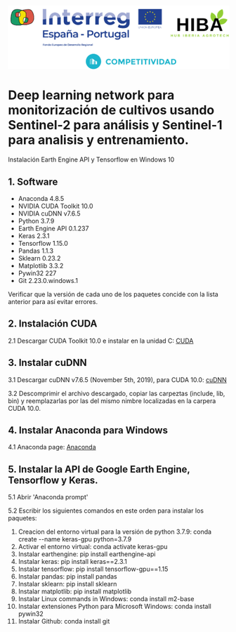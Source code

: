 ![Alt text](https://github.com/hibapoctep/Sentinel-1/blob/cdccd033b77a0267c7f45c745e8e0fd53ecf766b/INTERREG-HIBA.jpg)

# Deep learning network para monitorización de cultivos usando Sentinel-2 para análisis y Sentinel-1 para analisis y entrenamiento.

Instalación Earth Engine API y Tensorflow en Windows 10

## 1. Software

* Anaconda 4.8.5
* NVIDIA CUDA Toolkit 10.0
* NVIDIA cuDNN v7.6.5
* Python 3.7.9
* Earth Engine API 0.1.237
* Keras 2.3.1
* Tensorflow 1.15.0
* Pandas 1.1.3
* Sklearn 0.23.2
* Matplotlib 3.3.2
* Pywin32 227
* Git 2.23.0.windows.1

Verificar que la versión de cada uno de los paquetes concide con la lista anterior para así evitar errores.

## 2. Instalación CUDA

2.1 Descargar CUDA Toolkit 10.0 e instalar en la unidad C: [CUDA](https://developer.nvidia.com/cuda-10.0-download-archive)

## 3. Instalar cuDNN

3.1 Descargar cuDNN v7.6.5 (November 5th, 2019), para CUDA 10.0: [cuDNN](https://developer.nvidia.com/rdp/cudnn-archive)

3.2 Descomprimir el archivo descargado, copiar las carpeztas (include, lib, bin) y reemplazarlas por las del mismo nimbre localizadas en la carpera CUDA 10.0.

## 4. Instalar Anaconda para Windows

4.1 Anaconda page: [Anaconda](https://www.anaconda.com/products/individual)

## 5. Instalar la API de Google Earth Engine, Tensorflow y Keras.

5.1 Abrir 'Anaconda prompt'

5.2 Escribir los siguientes comandos en este orden para instalar los paquetes: 

1. Creacion del entorno virtual para la versión de python 3.7.9: conda create --name keras-gpu python=3.7.9
2. Activar el entorno virtual: conda activate keras-gpu
3. Instalar earthengine: pip install earthengine-api
4. Instalar keras: pip install keras==2.3.1
5. Instalar tensorflow: pip install tensorflow-gpu==1.15
6. Instalar pandas: pip install pandas
7. Instalar sklearn: pip install sklearn
8. Instalar matplotlib: pip install matplotlib
9. Instalar Linux commands in Windows: conda install m2-base
10. Instalar extensiones Python para Microsoft Windows: conda install pywin32
11. Instalar Github: conda install git
